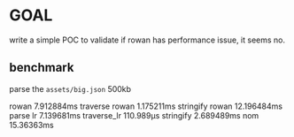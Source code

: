 # GOAL
write a simple POC to validate if rowan has performance issue, it seems no.

## benchmark
parse the `assets/big.json` 500kb  

rowan 7.912884ms
traverse rowan 1.175211ms
stringify rowan 12.196484ms
parse lr 7.139681ms
traverse_lr 110.989µs
stringify 2.689489ms
nom 15.36363ms
